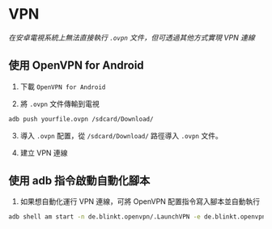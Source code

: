 # VPN

_在安卓電視系統上無法直接執行 `.ovpn` 文件，但可透過其他方式實現 VPN 連線_


## 使用 OpenVPN for Android

1. 下載 `OpenVPN for Android`

2. 將 `.ovpn` 文件傳輸到電視

```bash
adb push yourfile.ovpn /sdcard/Download/
```

3. 導入 `.ovpn` 配置，從 `/sdcard/Download/` 路徑導入 `.ovpn` 文件。

4. 建立 VPN 連線

## 使用 adb 指令啟動自動化腳本

1. 如果想自動化運行 VPN 連線，可將 OpenVPN 配置指令寫入腳本並自動執行

```bash
adb shell am start -n de.blinkt.openvpn/.LaunchVPN -e de.blinkt.openvpn.ARG_PROFILE "profile_name"
```
